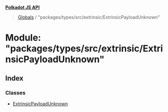 **[Polkadot JS API](../README.md)**

> [Globals](../globals.md) / "packages/types/src/extrinsic/ExtrinsicPayloadUnknown"

# Module: "packages/types/src/extrinsic/ExtrinsicPayloadUnknown"

## Index

### Classes

* [ExtrinsicPayloadUnknown](../classes/_packages_types_src_extrinsic_extrinsicpayloadunknown_.extrinsicpayloadunknown.md)
